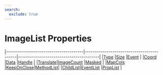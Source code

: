 ```yaml
---
search:
  exclude: true
---
```


<h1 class="heading"><span class="name">ImageList Properties</span></h1>

|---------------------------------------|-------------------------------------------|-----------------------------------------|
|[Type](../properties/type.md)          |[Size](../properties/size.md)              |[Event](../properties/event.md)          |
|[Coord](../properties/coord.md)        |[Data](../properties/data.md)              |[Handle](../properties/handle.md)        |
|[Translate](../properties/translate.md)|[ImageCount](../properties/imagecount.md)  |[Masked](../properties/masked.md)        |
|[MapCols](../properties/mapcols.md)    |[KeepOnClose](../properties/keeponclose.md)|[MethodList](../properties/methodlist.md)|
|[ChildList](../properties/childlist.md)|[EventList](../properties/eventlist.md)    |[PropList](../properties/proplist.md)    |
